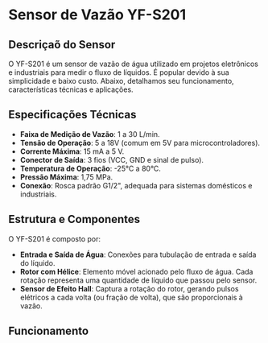 
# Sensor de Vazão YF-S201

## Descriçaõ do Sensor
O YF-S201 é um sensor de vazão de água utilizado em projetos eletrônicos e industriais para medir o fluxo de líquidos. É popular devido à sua simplicidade
e baixo custo. Abaixo, detalhamos seu funcionamento, características técnicas e aplicações.

## Especificações Técnicas
- **Faixa de Medição de Vazão**: 1 a 30 L/min.
- **Tensão de Operação**: 5 a 18V (comum em 5V para microcontroladores).
- **Corrente Máxima**: 15 mA a 5 V.
- **Conector de Saída**: 3 fios (VCC, GND e sinal de pulso).
- **Temperatura de Operação**: -25°C a 80°C.
- **Pressão Máxima**: 1,75 MPa.
- **Conexão**: Rosca padrão G1/2", adequada para sistemas domésticos e industriais.


## Estrutura e Componentes
O YF-S201 é composto por:
- **Entrada e Saída de Água**: Conexões para tubulação de entrada e saída do líquido.
- **Rotor com Hélice**: Elemento móvel acionado pelo fluxo de água. Cada rotação representa uma quantidade de líquido que passou pelo sensor.
- **Sensor de Efeito Hall**: Captura a rotação do rotor, gerando pulsos elétricos a cada volta (ou fração de volta), que são proporcionais à vazão.

## Funcionamento
